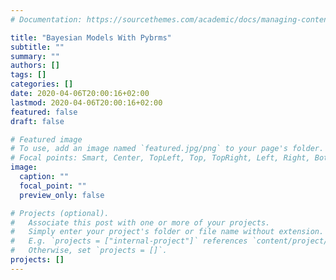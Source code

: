 ```yaml
---
# Documentation: https://sourcethemes.com/academic/docs/managing-content/

title: "Bayesian Models With Pybrms"
subtitle: ""
summary: ""
authors: []
tags: []
categories: []
date: 2020-04-06T20:00:16+02:00
lastmod: 2020-04-06T20:00:16+02:00
featured: false
draft: false

# Featured image
# To use, add an image named `featured.jpg/png` to your page's folder.
# Focal points: Smart, Center, TopLeft, Top, TopRight, Left, Right, BottomLeft, Bottom, BottomRight.
image:
  caption: ""
  focal_point: ""
  preview_only: false

# Projects (optional).
#   Associate this post with one or more of your projects.
#   Simply enter your project's folder or file name without extension.
#   E.g. `projects = ["internal-project"]` references `content/project/deep-learning/index.md`.
#   Otherwise, set `projects = []`.
projects: []
---
```

